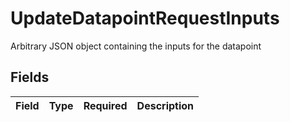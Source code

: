 # UpdateDatapointRequestInputs

Arbitrary JSON object containing the inputs for the datapoint


## Fields

| Field       | Type        | Required    | Description |
| ----------- | ----------- | ----------- | ----------- |